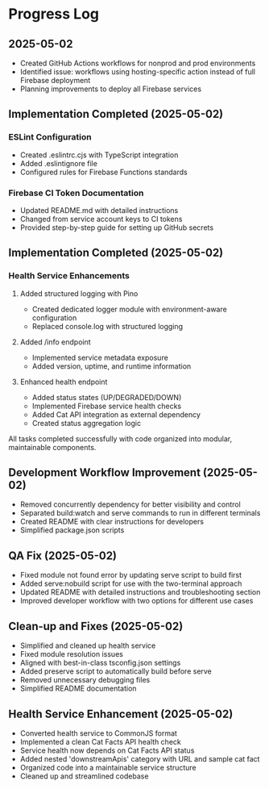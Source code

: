 # Progress Log

## 2025-05-02
- Created GitHub Actions workflows for nonprod and prod environments
- Identified issue: workflows using hosting-specific action instead of full Firebase deployment
- Planning improvements to deploy all Firebase services

## Implementation Completed (2025-05-02)

### ESLint Configuration
- Created .eslintrc.cjs with TypeScript integration
- Added .eslintignore file
- Configured rules for Firebase Functions standards

### Firebase CI Token Documentation
- Updated README.md with detailed instructions
- Changed from service account keys to CI tokens
- Provided step-by-step guide for setting up GitHub secrets

## Implementation Completed (2025-05-02)

### Health Service Enhancements
1. Added structured logging with Pino
   - Created dedicated logger module with environment-aware configuration
   - Replaced console.log with structured logging

2. Added /info endpoint
   - Implemented service metadata exposure
   - Added version, uptime, and runtime information

3. Enhanced health endpoint
   - Added status states (UP/DEGRADED/DOWN)
   - Implemented Firebase service health checks
   - Added Cat API integration as external dependency
   - Created status aggregation logic

All tasks completed successfully with code organized into modular, maintainable components.

## Development Workflow Improvement (2025-05-02)

- Removed concurrently dependency for better visibility and control
- Separated build:watch and serve commands to run in different terminals
- Created README with clear instructions for developers
- Simplified package.json scripts

## QA Fix (2025-05-02)

- Fixed module not found error by updating serve script to build first
- Added serve:nobuild script for use with the two-terminal approach
- Updated README with detailed instructions and troubleshooting section
- Improved developer workflow with two options for different use cases

## Clean-up and Fixes (2025-05-02)

- Simplified and cleaned up health service
- Fixed module resolution issues
- Aligned with best-in-class tsconfig.json settings
- Added preserve script to automatically build before serve
- Removed unnecessary debugging files
- Simplified README documentation

## Health Service Enhancement (2025-05-02)

- Converted health service to CommonJS format
- Implemented a clean Cat Facts API health check
- Service health now depends on Cat Facts API status
- Added nested 'downstreamApis' category with URL and sample cat fact
- Organized code into a maintainable service structure
- Cleaned up and streamlined codebase
